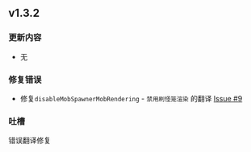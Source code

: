 ## v1.3.2
### 更新内容
- 无

### 修复错误
- 修复`disableMobSpawnerMobRendering` - `禁用刷怪笼渲染` 的翻译 [Issue #9](https://github.com/DreamingLri/masa-mods-chinese/issues/9)

### 吐槽
错误翻译修复